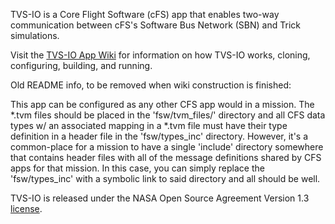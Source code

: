 TVS-IO is a Core Flight Software (cFS) app that enables two-way communication between cFS's Software Bus Network (SBN) and Trick simulations.

Visit the [TVS-IO App Wiki](https://esgl-gitlab.jsc.nasa.gov/tricksbn/tvsio_app/-/wikis/home) for information on how TVS-IO works, cloning, configuring, building, and running.

Old README info, to be removed when wiki construction is finished:

This app can be configured as any other CFS app would in a mission.  The *.tvm files should be placed in the 'fsw/tvm_files/' directory and all CFS data types w/ an associated mapping in a *.tvm file must have their type definition in a header file in the 'fsw/types_inc' directory.  However, it's a common-place for a mission to have a single 'include' directory somewhere that contains header files with all of the message definitions shared by CFS apps for that mission.  In this case, you can simply replace the 'fsw/types_inc' with a symbolic link to said directory and all should be well.

TVS-IO is released under the NASA Open Source Agreement Version 1.3 [license](./blob/master/LICENSE).